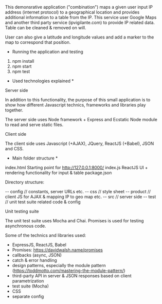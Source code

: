 

This demonsrative application ("combination") maps a given user input IP address (internet protocol) to a geographical location and provides additional information to a table from the IP. This service user Google Maps and
another third party service (ipvigilante.com) to provide IP related data. Table can be cleaned & removed on will.

User can also give a latitude and longitude values and add a marker to the map to
correspond that position.


* Running the application and testing

1) npm install
2) npm start
3) npm test


* Used technologies explained *

Server side

In addition to this functionality, the purpose of this small application is to
show how different Javascript technics, frameworks and libraries play together.

The server side uses Node framework + Express and Ecstatic Node module to read
and serve static files.

Client side

The client side uses Javascript (+AJAX), JQuery, ReactJS (+Babel), JSON and CSS.


* Main folder structure *

 index.html        Starting point for http://127.0.0.1:8000/
 index.js          ReactJS UI + rendering functionality for input & table
 package.json

Directory structure:

 -- config // constants, server URLs etc.
 -- css    // style sheet
 -- product // client JS for AJAX & mapping IP to geo map etc.
 -- src  // server side
 -- test // unit test suite related code & config

Unit testing suite

The unit test suite uses Mocha and Chai. Promises is used for testing
asynchronous code.

Some of the technics and libraries used:

* ExpressJS, ReactJS, Babel
* Promises: https://davidwalsh.name/promises
* callbacks (async, JSON)
* catch & error handling
* design patterns, especially the module pattern (https://toddmotto.com/mastering-the-module-pattern/)
* third-party API in server & JSON responses based on client parametrization
* test suite (Mocha)
* CSS
* separate config 




